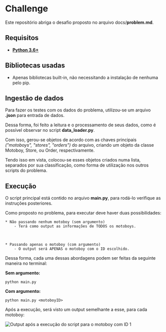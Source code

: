 # Challenge
Este repositório abriga o desafio proposto no arquivo docs/**problem.md**.

## Requisitos
- **[Python 3.6+](https://www.python.org/downloads/ "Link para download do Python")**

## Bibliotecas usadas
- Apenas bibliotecas built-in, não necessitando a instalação de nenhuma pelo pip.

## Ingestão de dados

Para fazer os testes com os dados do problema, utilizou-se um arquivo **.json** para entrada de dados.

Dessa forma, foi feito a leitura e o processamento de seus dados, como é possível observar no script **data_loader.py**. 

Com isso, gerou-se objetos de acordo com as chaves principais _("motoboys", "stores", "orders")_ do arquivo, criando um objeto da classe Motoboy, Store, ou Order, respectivamente.

Tendo isso em vista, colocou-se esses objetos criados numa lista, separados por sua classificação, como forma de utilização nos outros scripts do problema.

## Execução

O script principal está contido no arquivo **main.py**, para rodá-lo verifique as instruções posteriores.

Como proposto no problema, para executar deve haver duas possibilidades:

    * Não passando nenhum motoboy (sem argumento)
        - Terá como output as informações de TODOS os motoboys.

<br>

    * Passando apenas o motoboy (com argumento)
        - O output será APENAS o motoboy com o ID escolhido.

Dessa forma, cada uma dessas abordagens podem ser feitas da seguinte maneira no terminal:

**Sem argumento:**

    python main.py 

**Com argumento:**

    python main.py <motoboyID>

Após a execução, será visto um output semelhante a esse, para cada motoboy:

<img alt="Output após a execução do script para o motoboy com ID 1" src="https://i.imgur.com/fssxwQw.png">
